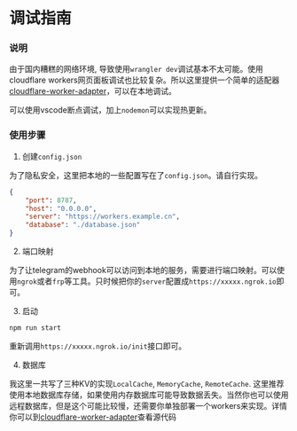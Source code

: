 # 调试指南


### 说明

由于国内糟糕的网络环境, 导致使用`wrangler dev`调试基本不太可能。使用cloudflare workers网页面板调试也比较复杂。所以这里提供一个简单的适配器[cloudflare-worker-adapter](https://github.com/tbxark/cloudflare-worker-adapter)，可以在本地调试。

可以使用vscode断点调试，加上`nodemon`可以实现热更新。

### 使用步骤

1. 创建`config.json`

为了隐私安全，这里把本地的一些配置写在了`config.json`。请自行实现。
```json
{
    "port": 8787,
    "host": "0.0.0.0",
    "server": "https://workers.example.cn",
    "database": "./database.json"
}
```

2. 端口映射

为了让telegram的webhook可以访问到本地的服务，需要进行端口映射。可以使用`ngrok`或者`frp`等工具。只时候把你的`server`配置成`https://xxxxx.ngrok.io`即可。


3. 启动

```bash
npm run start
```
重新调用`https://xxxxx.ngrok.io/init`接口即可。

4. 数据库

我这里一共写了三种KV的实现`LocalCache`, `MemoryCache`, `RemoteCache`.
这里推荐使用本地数据库存储，如果使用内存数据库可能导致数据丢失。当然你也可以使用远程数据库，但是这个可能比较慢，还需要你单独部署一个workers来实现。详情你可以到[cloudflare-worker-adapter](https://github.com/tbxark/cloudflare-worker-adapter)查看源代码
